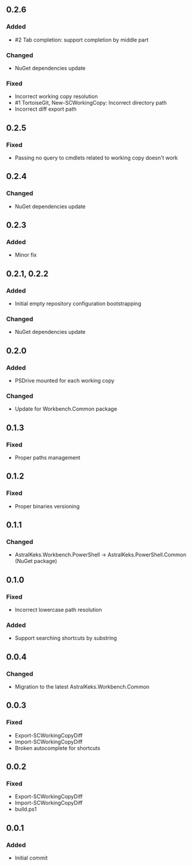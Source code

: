 ## 0.2.6
### Added
- #2 Tab completion: support completion by middle part
### Changed
- NuGet dependencies update
### Fixed
- Incorrect working copy resolution
- #1 TortoiseGit, New-SCWorkingCopy: Incorrect directory path
- Incorrect diff export path

## 0.2.5
### Fixed
- Passing no query to cmdlets related to working copy doesn't work

## 0.2.4
### Changed
- NuGet dependencies update

## 0.2.3
### Added
- Minor fix

## 0.2.1, 0.2.2
### Added
- Initial empty repository configuration bootstrapping
### Changed
- NuGet dependencies update

## 0.2.0
### Added
- PSDrive mounted for each working copy
### Changed
- Update for Workbench.Common package

## 0.1.3
### Fixed
- Proper paths management

## 0.1.2
### Fixed
- Proper binaries versioning

## 0.1.1
### Changed
- AstralKeks.Workbench.PowerShell -> AstralKeks.PowerShell.Common (NuGet package)

## 0.1.0
### Fixed
- Incorrect lowercase path resolution
### Added
- Support searching shortcuts by substring

## 0.0.4
### Changed
- Migration to the latest AstralKeks.Workbench.Common

## 0.0.3
### Fixed
- Export-SCWorkingCopyDiff
- Import-SCWorkingCopyDiff
- Broken autocomplete for shortcuts

## 0.0.2
### Fixed
- Export-SCWorkingCopyDiff
- Import-SCWorkingCopyDiff
- build.ps1

## 0.0.1
### Added
- Initial commit